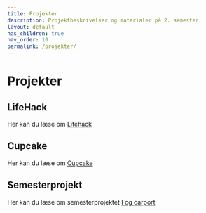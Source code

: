 ```yaml
---
title: Projekter
description: Projektbeskrivelser og materialer på 2. semester
layout: default
has_children: true
nav_order: 10
permalink: /projekter/
---
```


# Projekter

## LifeHack

Her kan du læse om [Lifehack](lifehack/README.md)

## Cupcake

Her kan du læse om [Cupcake](cupcake/README.md)

## Semesterprojekt

Her kan du læse om semesterprojektet [Fog carport](carport/README.md)
